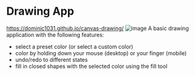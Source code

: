 # Drawing App
https://dominic1031.github.io/canvas-drawing/
![image](https://user-images.githubusercontent.com/70504211/173161543-43989d40-205c-467e-8a42-bf9f3e18b375.png)
A basic drawing application with the following features:
* select a preset color (or select a custom color)
* color by holding down your mouse (desktop) or your finger (mobile)
* undo/redo to different states
* fill in closed shapes with the selected color using the fill tool

